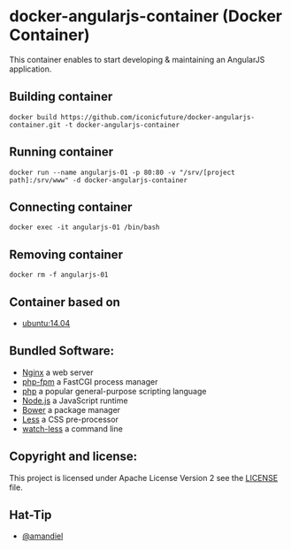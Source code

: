 # docker-angularjs-container (Docker Container)

This container enables to start developing & maintaining an AngularJS application.

## Building container
```
docker build https://github.com/iconicfuture/docker-angularjs-container.git -t docker-angularjs-container
```

## Running container
```
docker run --name angularjs-01 -p 80:80 -v "/srv/[project path]:/srv/www" -d docker-angularjs-container
```

## Connecting container
```
docker exec -it angularjs-01 /bin/bash
```

## Removing container
```
docker rm -f angularjs-01
```

## Container based on
* [ubuntu:14.04](https://hub.docker.com/_/ubuntu/)

## Bundled Software:
* [Nginx](https://www.nginx.com/) a web server
* [php-fpm](http://php-fpm.org/) a FastCGI process manager
* [php](http://php.net/) a popular general-purpose scripting language
* [Node.js](https://nodejs.org/en/) a JavaScript runtime
* [Bower](http://bower.io/) a package manager
* [Less](http://lesscss.org/) a CSS pre-processor
* [watch-less](https://www.npmjs.com/package/watch-less) a command line

## Copyright and license:
This project is licensed under Apache License Version 2 see 
the [LICENSE](https://github.com/mlatzko/docker-angularjs-container/blob/master/LICENSE) file.

## Hat-Tip
* [@amandiel](https://github.com/amandiel)
